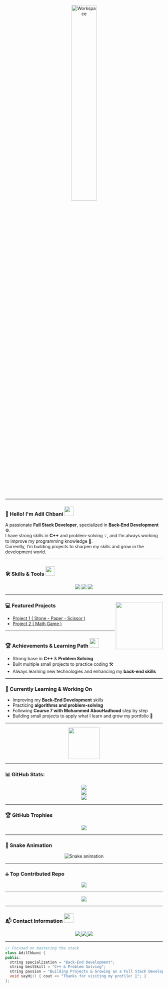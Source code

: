  <div align="center" width="100%">

<img src="https://github.com/SP-XD/SP-XD/blob/main/images/dev-working_rounded.gif?raw=true" alt="Workspace" width="40%"/><br>

</div>

<hr>

### 👋 Hello! I'm **Adil Chbani** <img src="https://media.giphy.com/media/WUlplcMpOCEmTGBtBW/giphy.gif" width="30">
A passionate **Full Stack Developer**, specialized in **Back-End Development** ⚙️.  
I have strong skills in **C++** and problem-solving 💡, and I’m always working to improve my programming knowledge 🚀.  
Currently, I’m building projects to sharpen my skills and grow in the development world.

---

### 🛠️ Skills & Tools <img src="https://media.giphy.com/media/3o7TKPdUkkbCAVqW4w/giphy.gif" width="30">
<div align="center">
  <img src="https://img.shields.io/badge/C++-00599C?style=for-the-badge&logo=c%2B%2B&logoColor=white" />
  <img src="https://img.shields.io/badge/Problem%20Solving-1f6feb?style=for-the-badge&logo=leetcode&logoColor=white" />
  <img src="https://img.shields.io/badge/Full%20Stack%20Development-2ea44f?style=for-the-badge&logo=stackshare&logoColor=white" />
</div>

---

### 💻 Featured Projects <img align="right" src="https://media.giphy.com/media/qgQUggAC3Pfv687qPC/giphy.gif" width="150" />
- [Project 1 ( Stone - Paper - Scissor )](https://github.com/Adil-Chbani/Project-1-Stone---Paper---Scissor-)
- [Project 2 ( Math Game )](https://github.com/Adil-Chbani/Project-2-Math-Game)

---

### 🏆 Achievements & Learning Path <img src="https://media.giphy.com/media/26FPnsRww5Zm4/giphy.gif" width="30">
- Strong base in **C++** & **Problem Solving**  
- Built multiple small projects to practice coding 🛠️  
- Always learning new technologies and enhancing my **back-end skills**

---

### 🎯 Currently Learning & Working On
- Improving my **Back-End Development** skills  
- Practicing **algorithms and problem-solving**  
- Following **Course 7 with Mohammed AbouHadhood** step by step  
- Building small projects to apply what I learn and grow my portfolio 🚀

---

<div align="center">
  <img src="https://github.com/SP-XD/SP-XD/blob/main/images/Developer.gif" width="100" />
</div>

---

### 📊 GitHub Stats:
<div align="center">
  <img src="https://github-readme-stats.vercel.app/api?username=Adil-Chbani&theme=vision-friendly-dark&hide_border=false&include_all_commits=true&count_private=true"/><br/>
  <img src="https://nirzak-streak-stats.vercel.app/?user=Adil-Chbani&theme=vision-friendly-dark&hide_border=false"/><br/>
  <img src="https://github-readme-stats.vercel.app/api/top-langs/?username=Adil-Chbani&theme=vision-friendly-dark&hide_border=false&include_all_commits=true&count_private=true&layout=compact"/>
</div>

---

### 🏆 GitHub Trophies
<div align="center">
  <img src="https://github-profile-trophy.vercel.app/?username=Adil-Chbani&theme=radical&no-frame=false&no-bg=false&margin-w=4"/>
</div>

---

### 🐍 Snake Animation
<div align="center">
<img src="https://profile-readme-generator.com/assets/snake.svg" alt="Snake animation"/>
</div>

---

### 🔝 Top Contributed Repo
<div align="center">
  <img src="https://github-contributor-stats.vercel.app/api?username=Adil-Chbani&limit=5&theme=dark&combine_all_yearly_contributions=true"/>
</div>

---

<p align="center">
  <img src="https://img.shields.io/github/followers/Adil-Chbani?label=Followers&style=for-the-badge&logo=github&color=1f6feb" />
</p>


---

### 📬 Contact Information <img src="https://media.giphy.com/media/jqNPzdTTxQfOgOqpO4/giphy.gif" width="30">
<div align="center">
  <a href="https://www.linkedin.com/in/adil-chbani-866734292/" target="_blank">
    <img src="https://img.shields.io/badge/LinkedIn-0A66C2?style=for-the-badge&logo=linkedin&logoColor=white" />
  </a>
 <a href="https://mail.google.com/mail/?view=cm&fs=1&to=adilchbani.contact@gmail.com" target="_blank">
   <img src="https://img.shields.io/badge/Gmail-D14836?style=for-the-badge&logo=gmail&logoColor=white" />
</a>

  <a href="https://wa.me/0622822241" target="_blank">
    <img src="https://img.shields.io/badge/WhatsApp-25D366?style=for-the-badge&logo=whatsapp&logoColor=white" />
  </a>
</div>

---

```cpp
// Focused on mastering the stack
class AdilChbani {
public:
  string specialization = "Back-End Development";
  string bestSkill = "C++ & Problem Solving";
  string passion = "Building Projects & Growing as a Full Stack Developer";
  void sayHi() { cout << "Thanks for visiting my profile! 🚀"; }
};
